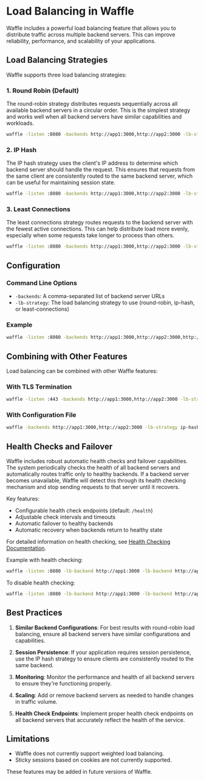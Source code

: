 # Load Balancing in Waffle

Waffle includes a powerful load balancing feature that allows you to distribute traffic across multiple backend servers. This can improve reliability, performance, and scalability of your applications.

## Load Balancing Strategies

Waffle supports three load balancing strategies:

### 1. Round Robin (Default)

The round-robin strategy distributes requests sequentially across all available backend servers in a circular order. This is the simplest strategy and works well when all backend servers have similar capabilities and workloads.

```bash
waffle -listen :8080 -backends http://app1:3000,http://app2:3000 -lb-strategy round-robin
```

### 2. IP Hash

The IP hash strategy uses the client's IP address to determine which backend server should handle the request. This ensures that requests from the same client are consistently routed to the same backend server, which can be useful for maintaining session state.

```bash
waffle -listen :8080 -backends http://app1:3000,http://app2:3000 -lb-strategy ip-hash
```

### 3. Least Connections

The least connections strategy routes requests to the backend server with the fewest active connections. This can help distribute load more evenly, especially when some requests take longer to process than others.

```bash
waffle -listen :8080 -backends http://app1:3000,http://app2:3000 -lb-strategy least-connections
```

## Configuration

### Command Line Options

- `-backends`: A comma-separated list of backend server URLs
- `-lb-strategy`: The load balancing strategy to use (round-robin, ip-hash, or least-connections)

### Example

```bash
waffle -listen :8080 -backends http://app1:3000,http://app2:3000,http://app3:3000 -lb-strategy least-connections
```

## Combining with Other Features

Load balancing can be combined with other Waffle features:

### With TLS Termination

```bash
waffle -listen :443 -backends http://app1:3000,http://app2:3000 -lb-strategy round-robin -tls-cert /path/to/cert.pem -tls-key /path/to/key.pem
```

### With Configuration File

```bash
waffle -backends http://app1:3000,http://app2:3000 -lb-strategy ip-hash -config config.yaml
```

## Health Checks and Failover

Waffle includes robust automatic health checks and failover capabilities. The system periodically checks the health of all backend servers and automatically routes traffic only to healthy backends. If a backend server becomes unavailable, Waffle will detect this through its health checking mechanism and stop sending requests to that server until it recovers.

Key features:
- Configurable health check endpoints (default: `/health`)
- Adjustable check intervals and timeouts
- Automatic failover to healthy backends
- Automatic recovery when backends return to healthy state

For detailed information on health checking, see [Health Checking Documentation](health_checking.md).

Example with health checking:
```bash
waffle -listen :8080 -lb-backend http://app1:3000 -lb-backend http://app2:3000 -health-check-path /health -health-check-interval 5s
```

To disable health checking:
```bash
waffle -listen :8080 -lb-backend http://app1:3000 -lb-backend http://app2:3000 -disable-health-check
```

## Best Practices

1. **Similar Backend Configurations**: For best results with round-robin load balancing, ensure all backend servers have similar configurations and capabilities.

2. **Session Persistence**: If your application requires session persistence, use the IP hash strategy to ensure clients are consistently routed to the same backend.

3. **Monitoring**: Monitor the performance and health of all backend servers to ensure they're functioning properly.

4. **Scaling**: Add or remove backend servers as needed to handle changes in traffic volume.

5. **Health Check Endpoints**: Implement proper health check endpoints on all backend servers that accurately reflect the health of the service.

## Limitations

- Waffle does not currently support weighted load balancing.
- Sticky sessions based on cookies are not currently supported.

These features may be added in future versions of Waffle. 